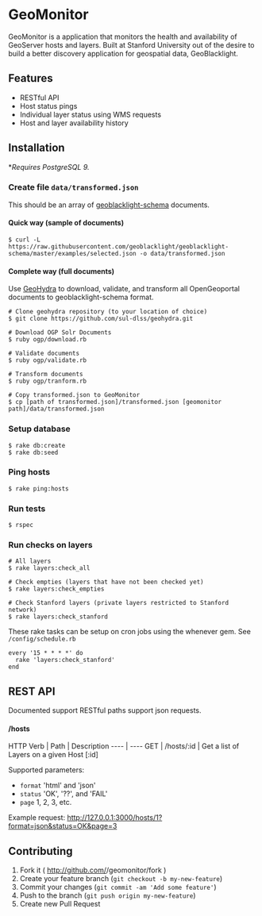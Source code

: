 # GeoMonitor

GeoMonitor is a application that monitors the health and availability of GeoServer hosts and layers. Built at Stanford University out of the desire to build a better discovery application for geospatial data, GeoBlacklight.

## Features

- RESTful API
- Host status pings
- Individual layer status using WMS requests
- Host and layer availability history

## Installation

**Requires PostgreSQL 9.*

### Create file `data/transformed.json`

This should be an array of [geoblacklight-schema](https://github.com/geoblacklight/geoblacklight-schema) documents.

#### Quick way (sample of documents)

```
$ curl -L https://raw.githubusercontent.com/geoblacklight/geoblacklight-schema/master/examples/selected.json -o data/transformed.json
```

#### Complete way (full documents)

Use [GeoHydra](https://github.com/sul-dlss/geohydra) to download, validate, and transform all OpenGeoportal documents to geoblacklight-schema format.

```
# Clone geohydra repository (to your location of choice)
$ git clone https://github.com/sul-dlss/geohydra.git

# Download OGP Solr Documents
$ ruby ogp/download.rb

# Validate documents
$ ruby ogp/validate.rb

# Transform documents
$ ruby ogp/tranform.rb

# Copy transformed.json to GeoMonitor
$ cp [path of transformed.json]/transformed.json [geomonitor path]/data/transformed.json
```


### Setup database

```
$ rake db:create
$ rake db:seed
```

### Ping hosts
```
$ rake ping:hosts
```

### Run tests

```
$ rspec
```

### Run checks on layers
```
# All layers
$ rake layers:check_all

# Check empties (layers that have not been checked yet)
$ rake layers:check_empties

# Check Stanford layers (private layers restricted to Stanford network)
$ rake layers:check_stanford

```

These rake tasks can be setup on cron jobs using the whenever gem. See `/config/schedule.rb`

```
every '15 * * * *' do
  rake 'layers:check_stanford'
end
```

## REST API

Documented support RESTful paths support json requests.

#### /hosts
HTTP Verb | Path | Description
---- | ----
GET | /hosts/:id | Get a list of Layers on a given Host [:id]

Supported parameters:
 - `format` 'html' and 'json'
 - `status` 'OK', '??', and 'FAIL'
 - `page` 1, 2, 3, etc.

Example request:
http://127.0.0.1:3000/hosts/1?format=json&status=OK&page=3


## Contributing

1. Fork it ( http://github.com/<my-github-username>/geomonitor/fork )
2. Create your feature branch (`git checkout -b my-new-feature`)
3. Commit your changes (`git commit -am 'Add some feature'`)
4. Push to the branch (`git push origin my-new-feature`)
5. Create new Pull Request
